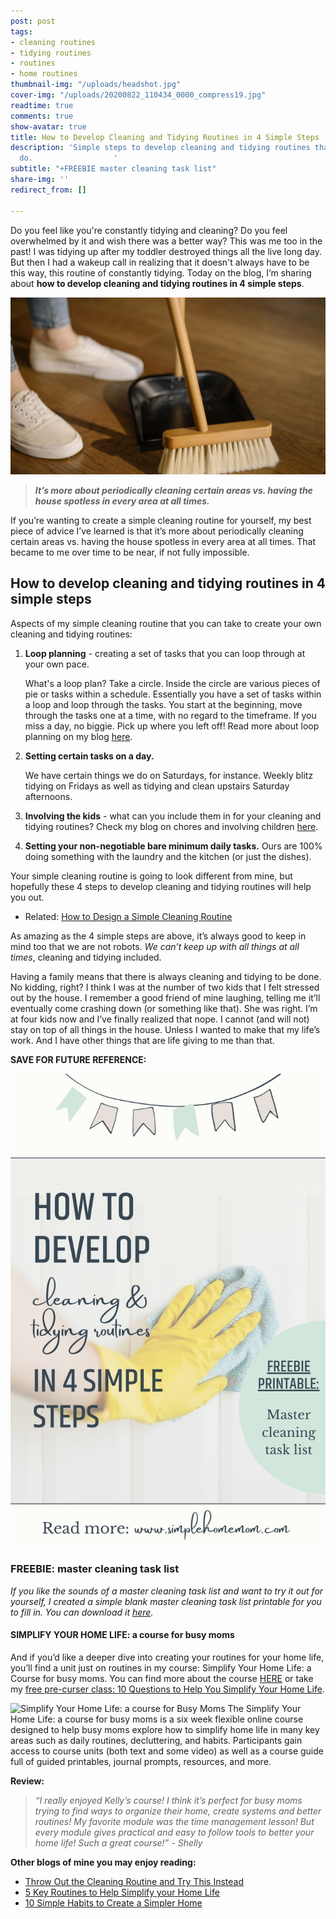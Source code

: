 ```yaml
---
post: post
tags:
- cleaning routines
- tidying routines
- routines
- home routines
thumbnail-img: "/uploads/headshot.jpg"
cover-img: "/uploads/20200822_110434_0000_compress19.jpg"
readtime: true
comments: true
show-avatar: true
title: How to Develop Cleaning and Tidying Routines in 4 Simple Steps
description: 'Simple steps to develop cleaning and tidying routines that anyone can
  do.                  '
subtitle: "+FREEBIE master cleaning task list"
share-img: ''
redirect_from: []

---
```

Do you feel like you're constantly tidying and cleaning? Do you feel overwhelmed by it and wish there was a better way? This was me too in the past! I was tidying up after my toddler destroyed things all the live long day. But then I had a wakeup call in realizing that it doesn't always have to be this way, this routine of constantly tidying. Today on the blog, I’m sharing about **how to develop cleaning and tidying routines in 4 simple steps**.

![](/uploads/sweeping-shm.jpg)

> **_It’s more about periodically cleaning certain areas vs. having the house spotless in every area at all times._**

If you’re wanting to create a simple cleaning routine for yourself, my best piece of advice I’ve learned is that it’s more about periodically cleaning certain areas vs. having the house spotless in every area at all times. That became to me over time to be near, if not fully impossible.

## How to develop cleaning and tidying routines in 4 simple steps

Aspects of my simple cleaning routine that you can take to create your own cleaning and tidying routines:

1. **Loop planning** - creating a set of tasks that you can loop through at your own pace.

   What's a loop plan? Take a circle. Inside the circle are various pieces of pie or tasks within a schedule. Essentially you have a set of tasks within a loop and loop through the tasks. You start at the beginning, move through the tasks one at a time, with no regard to the timeframe. If you miss a day, no biggie. Pick up where you left off! Read more about loop planning on my blog [here](https://www.simplehomemom.com/the-ultimate-stress-free-planning-method-anyone-can-use/).
2. **Setting certain tasks on a day.**

   We have certain things we do on Saturdays, for instance. Weekly blitz tidying on Fridays as well as tidying and clean upstairs Saturday afternoons.
3. **Involving the kids** - what can you include them in for your cleaning and tidying routines? Check my blog on chores and involving children [here](https://www.simplehomemom.com/how-to-use-strengths-to-assign-family-chores/).
4. **Setting your non-negotiable bare minimum daily tasks.** Ours are 100% doing something with the laundry and the kitchen (or just the dishes).

Your simple cleaning routine is going to look different from mine, but hopefully these 4 steps to develop cleaning and tidying routines will help you out.

* Related: [How to Design a Simple Cleaning Routine](https://www.simplehomemom.com/how-to-design-a-simple-cleaning-routine/)

As amazing as the 4 simple steps are above, it’s always good to keep in mind too that we are not robots. _We can’t keep up with all things at all times_, cleaning and tidying included.

Having a family means that there is always cleaning and tidying to be done. No kidding, right? I think I was at the number of two kids that I felt stressed out by the house. I remember a good friend of mine laughing, telling me it’ll eventually come crashing down (or something like that). She was right. I’m at four kids now and I’ve finally realized that nope. I cannot (and will not) stay on top of all things in the house. Unless I wanted to make that my life’s work. And I have other things that are life giving to me than that.

**SAVE FOR FUTURE REFERENCE:**

![Someone with cleaning gloves on washing a wall.](/uploads/how-to-develop-cleaning-and-tidying-routines-in-4-simple-steps-shm.jpg "How to Develop Cleaning and Tidying Routines in 4 Simple Steps SHM")

### FREEBIE: master cleaning task list

_If you like the sounds of a master cleaning task list and want to try it out for yourself, I created a simple blank master cleaning task list printable for you to fill in. You can download it_ [_here_](https://mailchi.mp/b99d58a9c22d/master-cleaning-task-list)_._ 

#### SIMPLIFY YOUR HOME LIFE: a course for busy moms

And if you’d like a deeper dive into creating your routines for your home life, you’ll find a unit just on routines in my course: Simplify Your Home Life: a Course for busy moms. You can find more about the course [HERE](http://www.simplehomemom.com/course) or take my [free pre-curser class: 10 Questions to Help You Simplify Your Home Life](https://mailchi.mp/b9ced2aa71e3/10-questions-to-help-you-simplify-your-home-life).

![](https://www.simplehomemom.com/uploads/simplify-your-home-life-shm.jpg "Simplify Your Home Life: a course for Busy Moms")  The Simplify Your Home Life: a course for busy moms is a six week flexible online course designed to help busy moms explore how to simplify home life in many key areas such as daily routines, decluttering, and habits. Participants gain access to course units (both text and some video) as well as a course guide full of guided printables, journal prompts, resources, and more.

**Review:**

> _“I really enjoyed Kelly’s course! I think it’s perfect for busy moms trying to find ways to organize their home, create systems and better routines! My favorite module was the time management lesson! But every module gives practical and easy to follow tools to better your home life! Such a great course!” - Shelly_

**Other blogs of mine you may enjoy reading:**

* [Throw Out the Cleaning Routine and Try This Instead](https://www.simplehomemom.com/throw-out-the-cleaning-routine-and-try-this-instead/)
* [5 Key Routines to Help Simplify your Home Life](https://www.simplehomemom.com/5-key-routines-to-help-simplify-your-home-life/)
* [10 Simple Habits to Create a Simpler Home](https://www.simplehomemom.com/10-simple-habits-to-create-a-simpler-home/)